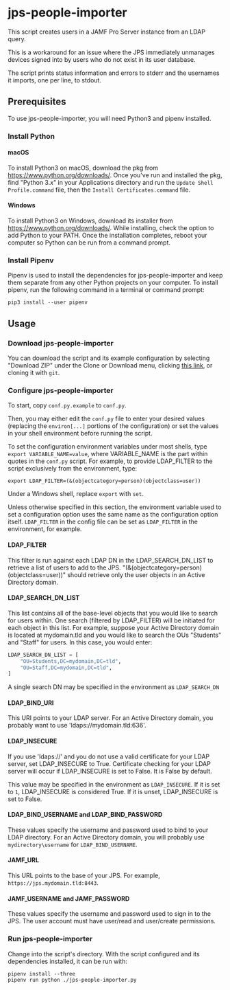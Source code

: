 # jps-people-importer

This script creates users in a JAMF Pro Server instance from an LDAP query.

This is a workaround for an issue where the JPS immediately unmanages devices signed into by users who do not exist in its user database.

The script prints status information and errors to stderr and the usernames it imports, one per line, to stdout.

## Prerequisites

To use jps-people-importer, you will need Python3 and pipenv installed.

### Install Python

#### macOS

To install Python3 on macOS, download the pkg from https://www.python.org/downloads/. Once you've run and installed the pkg, find "Python 3.*x*" in your Applications directory and run the `Update Shell Profile.command` file, then the `Install Certificates.command` file.

#### Windows

To install Python3 on Windows, download its installer from https://www.python.org/downloads/. While installing, check the option to add Python to your PATH. Once the installation completes, reboot your computer so Python can be run from a command prompt.

### Install Pipenv

Pipenv is used to install the dependencies for jps-people-importer and keep them separate from any other Python projects on your computer. To install pipenv, run the following command in a terminal or command prompt:

```
pip3 install --user pipenv
```

## Usage

### Download jps-people-importer

You can download the script and its example configuration by selecting "Download ZIP" under the Clone or Download menu, clicking [this link](https://github.com/UniversalSuperBox/jps-people-importer/archive/master.zip), or cloning it with `git`.

### Configure jps-people-importer

To start, copy `conf.py.example` to `conf.py`.

Then, you may either edit the `conf.py` file to enter your desired values (replacing the `environ[...]` portions of the configuration) or set the values in your shell environment before running the script.

To set the configuration environment variables under most shells, type `export VARIABLE_NAME=value`, where VARIABLE_NAME is the part within quotes in the `conf.py` script. For example, to provide LDAP_FILTER to the script exclusively from the environment, type:

```
export LDAP_FILTER=(&(objectcategory=person)(objectclass=user))
```

Under a Windows shell, replace `export` with `set`.

Unless otherwise specified in this section, the environment variable used to set a configuration option uses the same name as the configuration option itself. `LDAP_FILTER` in the config file can be set as `LDAP_FILTER` in the environment, for example.

#### LDAP_FILTER

This filter is run against each LDAP DN in the LDAP_SEARCH_DN_LIST to retrieve a list of users to add to the JPS. "(&(objectcategory=person)(objectclass=user))" should retrieve only the user objects in an Active Directory domain.

#### LDAP_SEARCH_DN_LIST

This list contains all of the base-level objects that you would like to search for users within. One search (filtered by LDAP_FILTER) will be initiated for each object in this list. For example, suppose your Active Directory domain is located at mydomain.tld and you would like to search the OUs "Students" and "Staff" for users. In this case, you would enter:

```python
LDAP_SEARCH_DN_LIST = [
    "OU=Students,DC=mydomain,DC=tld",
    "OU=Staff,DC=mydomain,DC=tld",
]
```

A single search DN may be specified in the environment as `LDAP_SEARCH_DN`

#### LDAP_BIND_URI

This URI points to your LDAP server. For an Active Directory domain, you probably want to use 'ldaps://mydomain.tld:636'.

#### LDAP_INSECURE

If you use 'ldaps://' and you do not use a valid certificate for your LDAP server, set LDAP_INSECURE to True. Certificate checking for your LDAP server will occur if LDAP_INSECURE is set to False. It is False by default.

This value may be specified in the environment as `LDAP_INSECURE`. If it is set to `1`, LDAP_INSECURE is considered True. If it is unset, LDAP_INSECURE is set to False.

#### LDAP_BIND_USERNAME and LDAP_BIND_PASSWORD

These values specify the username and password used to bind to your LDAP directory. For an Active Directory domain, you will probably use `mydirectory\username` for `LDAP_BIND_USERNAME`.

#### JAMF_URL

This URL points to the base of your JPS. For example, `https://jps.mydomain.tld:8443`.

#### JAMF_USERNAME and JAMF_PASSWORD

These values specify the username and password used to sign in to the JPS. The user account must have user/read and user/create permissions.

### Run jps-people-importer

Change into the script's directory. With the script configured and its dependencies installed, it can be run with:

```
pipenv install --three
pipenv run python ./jps-people-importer.py
```

